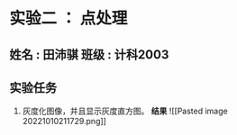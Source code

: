 # 实验二 ： 点处理
## 姓名 : 田沛骐 班级 : 计科2003
## 实验任务
1. 灰度化图像，并且显示灰度直方图。
**结果** 
![[Pasted image 20221010211729.png]]
